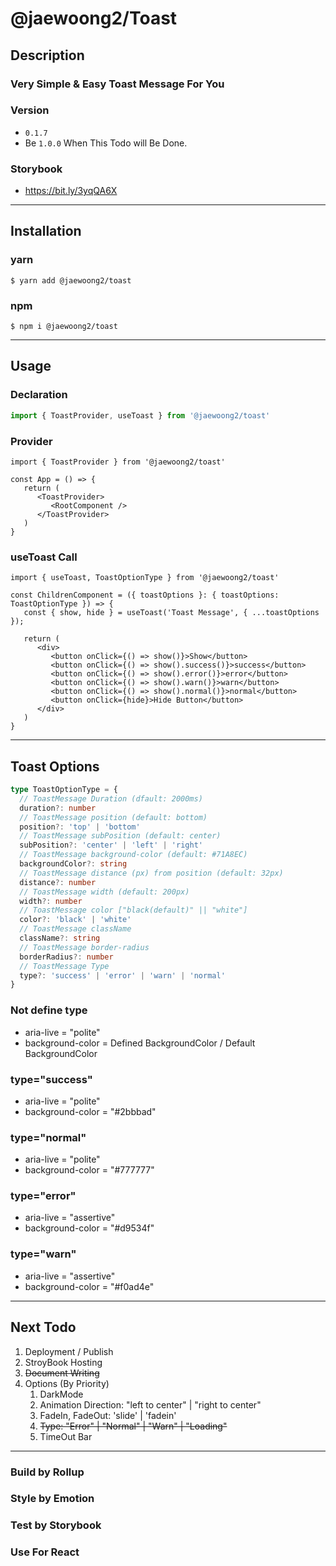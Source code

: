 # @jaewoong2/Toast

## Description

### Very Simple & Easy Toast Message For You

### Version
- `0.1.7`
- Be `1.0.0` When This Todo will Be Done.
  
### Storybook
- https://bit.ly/3yqQA6X
---

## Installation

### yarn
```
$ yarn add @jaewoong2/toast
```
### npm

```
$ npm i @jaewoong2/toast
```

---
## Usage

### Declaration

```ts
import { ToastProvider, useToast } from '@jaewoong2/toast'
```

### Provider

```tsx
import { ToastProvider } from '@jaewoong2/toast'

const App = () => {
   return (
      <ToastProvider>
         <RootComponent />
      </ToastProvider>
   )
}
```

### useToast Call
```tsx
import { useToast, ToastOptionType } from '@jaewoong2/toast'

const ChildrenComponent = ({ toastOptions }: { toastOptions: ToastOptionType }) => {
   const { show, hide } = useToast('Toast Message', { ...toastOptions });
   
   return (
      <div>
         <button onClick={() => show()}>Show</button>
         <button onClick={() => show().success()}>success</button>
         <button onClick={() => show().error()}>error</button>
         <button onClick={() => show().warn()}>warn</button>
         <button onClick={() => show().normal()}>normal</button>
         <button onClick={hide}>Hide Button</button>
      </div>
   )
}

```

---
## Toast Options
```ts
type ToastOptionType = {
  // ToastMessage Duration (dfault: 2000ms)
  duration?: number
  // ToastMessage position (default: bottom)
  position?: 'top' | 'bottom'
  // ToastMessage subPosition (default: center)
  subPosition?: 'center' | 'left' | 'right'
  // ToastMessage background-color (default: #71A8EC)
  backgroundColor?: string
  // ToastMessage distance (px) from position (default: 32px)
  distance?: number
  // ToastMessage width (default: 200px)
  width?: number
  // ToastMessage color ["black(default)" || "white"]
  color?: 'black' | 'white'
  // ToastMessage className
  className?: string
  // ToastMessage border-radius
  borderRadius?: number
  // ToastMessage Type 
  type?: 'success' | 'error' | 'warn' | 'normal'
}
```

### Not define type
- aria-live = "polite"
- background-color = Defined BackgroundColor / Default BackgroundColor

### type="success"
- aria-live = "polite"
- background-color = "#2bbbad"

### type="normal"
- aria-live = "polite"
- background-color = "#777777"

### type="error"
- aria-live = "assertive"
- background-color = "#d9534f"

### type="warn"
- aria-live = "assertive"
- background-color = "#f0ad4e"


---
## Next Todo
1. Deployment / Publish
2. StroyBook Hosting
3. ~~Document Writing~~
4. Options (By Priority)
   1. DarkMode 
   2. Animation Direction: "left to center" | "right to center"
   3. FadeIn, FadeOut: 'slide' | 'fadein'
   4. ~~Type: "Error" | "Normal" | "Warn" | "Loading"~~
   5. TimeOut Bar
---

### Build by Rollup
### Style by Emotion
### Test by Storybook
### Use For React